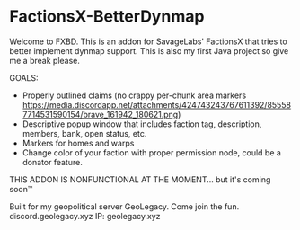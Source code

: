 # FactionsX-BetterDynmap
Welcome to FXBD. This is an addon for SavageLabs' FactionsX that tries to better implement dynmap support. 
This is also my first Java project so give me a break please.

GOALS:
- Properly outlined claims (no crappy per-chunk area markers https://media.discordapp.net/attachments/424743243767611392/855587714531590154/brave_161942_180621.png)
- Descriptive popup window that includes faction tag, description, members, bank, open status, etc.
- Markers for homes and warps
- Change color of your faction with proper permission node, could be a donator feature.

THIS ADDON IS NONFUNCTIONAL AT THE MOMENT...
but it's coming soon™

Built for my geopolitical server GeoLegacy. 
Come join the fun. discord.geolegacy.xyz
IP: geolegacy.xyz
